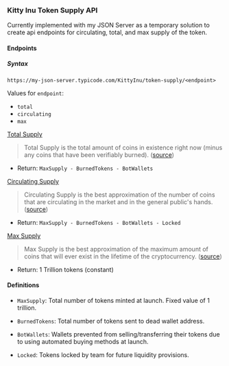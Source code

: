 
### Kitty Inu Token Supply API

Currently implemented with my JSON Server as a temporary solution to create api endpoints for circulating, total, and max supply of the token.

#### Endpoints

##### Syntax

```
https://my-json-server.typicode.com/KittyInu/token-supply/<endpoint>
```

Values for `endpoint`:

- `total`
- `circulating`
- `max`

[Total Supply](https://my-json-server.typicode.com/KittyInu/token-supply/total)

> Total Supply is the total amount of coins in existence right now (minus any coins that have been verifiably burned). ([source](https://coinmarketcap.com/faq/))

- Return: `MaxSupply - BurnedTokens - BotWallets`

[Circulating Supply](https://my-json-server.typicode.com/KittyInu/token-supply/circulating)

> Circulating Supply is the best approximation of the number of coins that are circulating in the market and in the general public's hands. ([source](https://coinmarketcap.com/faq/))

- Return: `MaxSupply - BurnedTokens - BotWallets - Locked`

[Max Supply](https://my-json-server.typicode.com/KittyInu/token-supply/max)

> Max Supply is the best approximation of the maximum amount of coins that will ever exist in the lifetime of the cryptocurrency. ([source](https://coinmarketcap.com/faq/))

- Return: 1 Trillion tokens (constant)


#### Definitions

- `MaxSupply`: Total number of tokens minted at launch. Fixed value of 1 trillion. 

- `BurnedTokens`: Total number of tokens sent to dead wallet address. 

- `BotWallets`: Wallets prevented from selling/transferring their tokens due to using automated buying methods at launch. 

- `Locked`: Tokens locked by team for future liquidity provisions. 